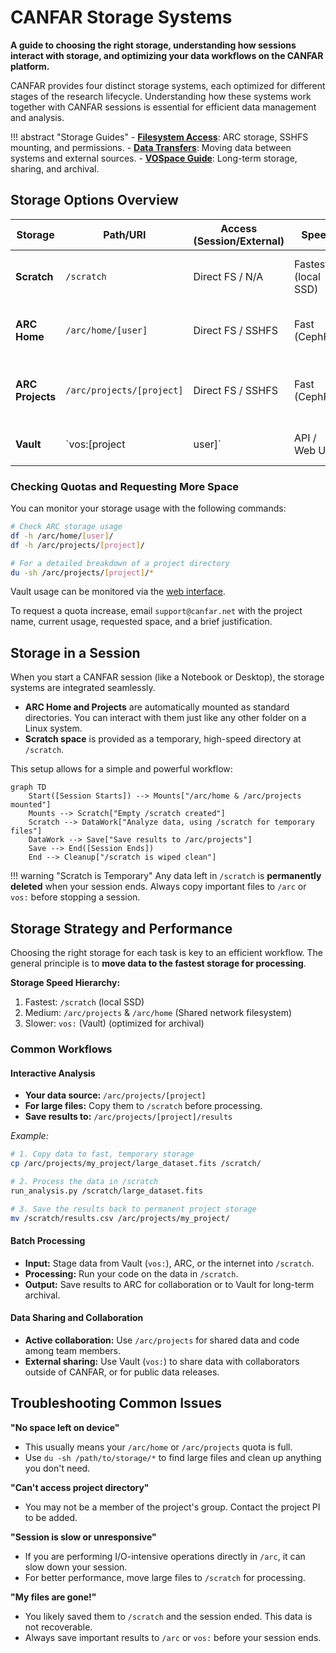 # CANFAR Storage Systems

**A guide to choosing the right storage, understanding how sessions interact with storage, and optimizing your data workflows on the CANFAR platform.**

CANFAR provides four distinct storage systems, each optimized for different stages of the research lifecycle. Understanding how these systems work together with CANFAR sessions is essential for efficient data management and analysis.

!!! abstract "Storage Guides"
    - **[Filesystem Access](filesystem.md)**: ARC storage, SSHFS mounting, and permissions.
    - **[Data Transfers](transfers.md)**: Moving data between systems and external sources.
    - **[VOSpace Guide](vospace.md)**: Long-term storage, sharing, and archival.

## Storage Options Overview

| Storage         | Path/URI                  | Access (Session/External)      | Speed               | Persistence & Backup      | Default Quota                 | Best For                                       |
|-----------------|---------------------------|--------------------------------|---------------------|---------------------------|-------------------------------|------------------------------------------------|
| **Scratch**     | `/scratch`                | Direct FS / N/A                | Fastest (local SSD) | Ephemeral (no backup)     | ~100GB (per session)          | High-speed temporary processing, staging I/O.  |
| **ARC Home**    | `/arc/home/[user]`        | Direct FS / SSHFS              | Fast (CephFS)       | Permanent (daily snapshots) | 10GB                          | Personal configs, scripts, small files.        |
| **ARC Projects**| `/arc/projects/[project]` | Direct FS / SSHFS              | Fast (CephFS)       | Permanent (daily snapshots) | 200GB                         | Active collaborative research data and results.|
| **Vault**       | `vos:[project|user]`      | API / Web UI                   | Medium              | Permanent (geo-redundant) | Project-dependent             | Long-term archives, sharing, publication.      |

### Checking Quotas and Requesting More Space

You can monitor your storage usage with the following commands:

```bash
# Check ARC storage usage
df -h /arc/home/[user]/
df -h /arc/projects/[project]/

# For a detailed breakdown of a project directory
du -sh /arc/projects/[project]/*
```

Vault usage can be monitored via the [web interface](https://www.canfar.net/storage/vault/list/).

To request a quota increase, email `support@canfar.net` with the project name, current usage, requested space, and a brief justification.

## Storage in a Session

When you start a CANFAR session (like a Notebook or Desktop), the storage systems are integrated seamlessly.

- **ARC Home and Projects** are automatically mounted as standard directories. You can interact with them just like any other folder on a Linux system.
- **Scratch space** is provided as a temporary, high-speed directory at `/scratch`.

This setup allows for a simple and powerful workflow:

```mermaid
graph TD
    Start([Session Starts]) --> Mounts["/arc/home & /arc/projects mounted"]
    Mounts --> Scratch["Empty /scratch created"]
    Scratch --> DataWork["Analyze data, using /scratch for temporary files"]
    DataWork --> Save["Save results to /arc/projects"]
    Save --> End([Session Ends])
    End --> Cleanup["/scratch is wiped clean"]
```

!!! warning "Scratch is Temporary"
    Any data left in `/scratch` is **permanently deleted** when your session ends. Always copy important files to `/arc` or `vos:` before stopping a session.

## Storage Strategy and Performance

Choosing the right storage for each task is key to an efficient workflow. The general principle is to **move data to the fastest storage for processing**.

**Storage Speed Hierarchy:**
1. Fastest: `/scratch` (local SSD)
2. Medium: `/arc/projects` & `/arc/home` (Shared network filesystem)
3. Slower: `vos:` (Vault) (optimized for archival)

### Common Workflows

#### Interactive Analysis
- **Your data source:** `/arc/projects/[project]`
- **For large files:** Copy them to `/scratch` before processing.
- **Save results to:** `/arc/projects/[project]/results`

*Example:*
```bash
# 1. Copy data to fast, temporary storage
cp /arc/projects/my_project/large_dataset.fits /scratch/

# 2. Process the data in /scratch
run_analysis.py /scratch/large_dataset.fits

# 3. Save the results back to permanent project storage
mv /scratch/results.csv /arc/projects/my_project/
```

#### Batch Processing
- **Input:** Stage data from Vault (`vos:`), ARC, or the internet into `/scratch`.
- **Processing:** Run your code on the data in `/scratch`.
- **Output:** Save results to ARC for collaboration or to Vault for long-term archival.

#### Data Sharing and Collaboration
- **Active collaboration:** Use `/arc/projects` for shared data and code among team members.
- **External sharing:** Use Vault (`vos:`) to share data with collaborators outside of CANFAR, or for public data releases.

## Troubleshooting Common Issues

**"No space left on device"**
- This usually means your `/arc/home` or `/arc/projects` quota is full.
- Use `du -sh /path/to/storage/*` to find large files and clean up anything you don't need.

**"Can't access project directory"**
- You may not be a member of the project's group. Contact the project PI to be added.

**"Session is slow or unresponsive"**
- If you are performing I/O-intensive operations directly in `/arc`, it can slow down your session.
- For better performance, move large files to `/scratch` for processing.

**"My files are gone!"**
- You likely saved them to `/scratch` and the session ended. This data is not recoverable.
- Always save important results to `/arc` or `vos:` before your session ends.